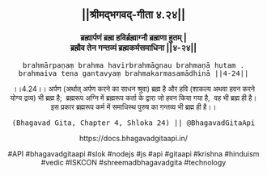 <center><h2>||श्रीमद्‍भगवद्‍-गीता ४.२४||</h2>
<h3>ब्रह्मार्पणं ब्रह्म हविर्ब्रह्माग्नौ ब्रह्मणा हुतम् |<br/>ब्रह्मैव तेन गन्तव्यं ब्रह्मकर्मसमाधिना ||४-२४||</h3>
<pre>brahmārpaṇaṃ brahma havirbrahmāgnau brahmaṇā hutam .<br/>brahmaiva tena gantavyaṃ brahmakarmasamādhinā ||4-24||</pre>
<p>।।4.24।। अर्पण (अर्थात् अर्पण करने का साधन श्रुवा) ब्रह्म है और हवि (शाकल्य अथवा हवन करने योग्य द्रव्य) भी ब्रह्म है;  ब्रह्मरूप अग्नि में ब्रह्मरूप कर्ता के द्वारा जो हवन किया गया है,  वह भी ब्रह्म ही है। इस प्रकार ब्रह्मरूप कर्म में समाधिस्थ पुरुष का गन्तव्य भी ब्रह्म ही है।।</p>
<pre>(Bhagavad Gita, Chapter 4, Shloka 24) || @BhagavadGitaApi</pre><p>https://docs.bhagavadgitaapi.in/</p><p>#API #bhagavadgitaapi #slok #nodejs #js #api #gitaapi #krishna #hinduism #vedic #ISKCON #shreemadbhagavadgita #technology</p></center>